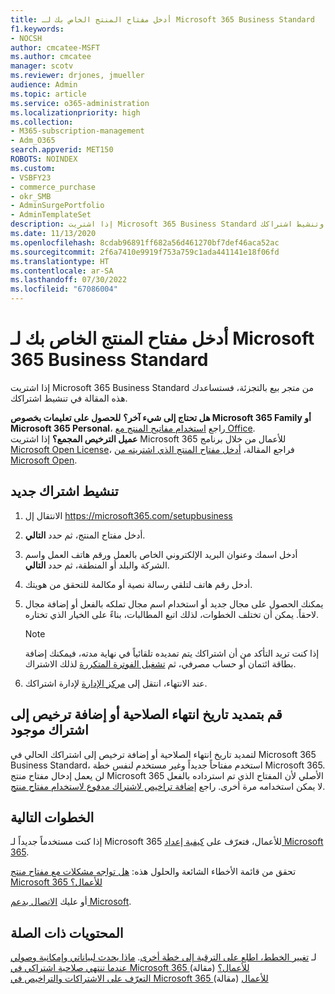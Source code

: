 ```yaml
---
title: أدخل مفتاح المنتج الخاص بك لـ Microsoft 365 Business Standard
f1.keywords:
- NOCSH
author: cmcatee-MSFT
ms.author: cmcatee
manager: scotv
ms.reviewer: drjones, jmueller
audience: Admin
ms.topic: article
ms.service: o365-administration
ms.localizationpriority: high
ms.collection:
- M365-subscription-management
- Adm_O365
search.appverid: MET150
ROBOTS: NOINDEX
ms.custom:
- VSBFY23
- commerce_purchase
- okr_SMB
- AdminSurgePortfolio
- AdminTemplateSet
description: إذا اشتريت Microsoft 365 Business Standard من متجر بيع بالتجزئة، فتعرّف على كيفية استرداد مفتاح المنتج وتنشيط اشتراكك.
ms.date: 11/13/2020
ms.openlocfilehash: 8cdab96891ff682a56d461270bf7def46aca52ac
ms.sourcegitcommit: 2f6a7410e9919f753a759c1ada441141e18f06fd
ms.translationtype: HT
ms.contentlocale: ar-SA
ms.lasthandoff: 07/30/2022
ms.locfileid: "67086004"
---
```

# <a name="enter-your-product-key-for-microsoft-365-business-standard"></a>أدخل مفتاح المنتج الخاص بك لـ Microsoft 365 Business Standard

إذا اشتريت Microsoft 365 Business Standard من متجر بيع بالتجزئة، فستساعدك هذه المقالة في تنشيط اشتراكك.
  
 **هل تحتاج إلى شيء آخر؟**
 **للحصول على تعليمات بخصوص Microsoft 365 Family أو Microsoft 365 Personal**، راجع [استخدام مفاتيح المنتج مع Office](https://support.microsoft.com/office/12a5763a-d45c-4685-8c95-a44500213759).  
 **عميل الترخيص المجمع؟** إذا اشتريت Microsoft 365 للأعمال من خلال برنامج [Microsoft Open License](https://go.microsoft.com/fwlink/p/?LinkID=613298)، فراجع المقالة، [أدخل مفتاح المنتج الذي اشتريته من Microsoft Open](purchases-from-microsoft-open.md).
  
## <a name="activate-a-new-subscription"></a>تنشيط اشتراك جديد

1. الانتقال إل <a href="https://go.microsoft.com/fwlink/p/?LinkId=839911" target="_blank">https://microsoft365.com/setupbusiness</a>

2. أدخل مفتاح المنتج، ثم حدد **التالي**.

3. أدخل اسمك وعنوان البريد الإلكتروني الخاص بالعمل ورقم هاتف العمل واسم الشركة والبلد أو المنطقة، ثم حدد **التالي**.

4. أدخل رقم هاتف لتلقي رسالة نصية أو مكالمة للتحقق من هويتك.

5. يمكنك الحصول على مجال جديد أو استخدام اسم مجال تملكه بالفعل أو إضافة مجال لاحقاً. يمكن أن تختلف الخطوات، لذلك اتبع المطالبات، بناءً على الخيار الذي تختاره.

    > [!NOTE]
    > إذا كنت تريد التأكد من أن اشتراكك يتم تمديده تلقائياً في نهاية مدته، فيمكنك إضافة بطاقة ائتمان أو حساب مصرفي، ثم [تشغيل الفوترة المتكررة](subscriptions/renew-your-subscription.md#turn-recurring-billing-off-or-on) لذلك الاشتراك.

6. عند الانتهاء، انتقل إلى <a href="https://go.microsoft.com/fwlink/p/?linkid=2024339" target="_blank">مركز الإدارة</a> لإدارة اشتراكك.

## <a name="extend-the-expiration-date-or-add-a-license-to-an-existing-subscription"></a>قم بتمديد تاريخ انتهاء الصلاحية أو إضافة ترخيص إلى اشتراك موجود

لتمديد تاريخ انتهاء الصلاحية أو إضافة ترخيص إلى اشتراكك الحالي في Microsoft 365 Business Standard، استخدم مفتاحاً جديداً وغير مستخدم لنفس خطة Microsoft 365. لن يعمل إدخال مفتاح منتج Microsoft 365 الأصلي لأن المفتاح الذي تم استرداده بالفعل لا يمكن استخدامه مرة أخرى. راجع [إضافة تراخيص لاشتراك مدفوع لاستخدام مفتاح منتج](licenses/add-licenses-using-product-key.md).

## <a name="next-steps"></a>الخطوات التالية

إذا كنت مستخدماً جديداً لـ Microsoft 365 للأعمال، فتعرّف على [كيفية إعداد Microsoft 365](../admin/setup/setup.md).

تحقق من قائمة الأخطاء الشائعة والحلول هذه: [هل تواجه مشكلات مع مفتاح منتج Microsoft 365 للأعمال؟](product-key-errors-and-solutions.md)
  
أو عليك [الاتصال بدعم Microsoft](../admin/get-help-support.md).

## <a name="related-content"></a>المحتويات ذات الصلة

لـ [تغيير الخطط، اطلع على الترقية إلى خطة أخرى](./subscriptions/upgrade-to-different-plan.md).
[ماذا يحدث لبياناتي وإمكانية وصولي عندما تنتهي صلاحية اشتراكي في Microsoft 365 للأعمال؟](./subscriptions/what-if-my-subscription-expires.md) (مقالة)\
[التعرّف على الاشتراكات والتراخيص في Microsoft 365 للأعمال](./licenses/subscriptions-and-licenses.md) (مقالة)
